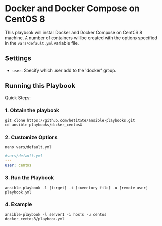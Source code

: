 # Docker and Docker Compose on CentOS 8

This playbook will install Docker and Docker Compose on CentOS 8 machine.
A number of containers will be created with the options specified in the `vars/default.yml` variable file.

## Settings

- `user`: Specify which user add to the 'docker' group.


## Running this Playbook

Quick Steps:

### 1. Obtain the playbook
```shell
git clone https://github.com/hetitate/ansible-playbooks.git
cd ansible-playbooks/docker_centos8
```

### 2. Customize Options

```shell
nano vars/default.yml
```

```yml
#vars/default.yml
---
user: centos
```

### 3. Run the Playbook

```command
ansible-playbook -l [target] -i [inventory file] -u [remote user] playbook.yml
```

### 4. Example

```command
ansible-playbook -l server1 -i hosts -u centos docker_centos8/playbook.yml
```